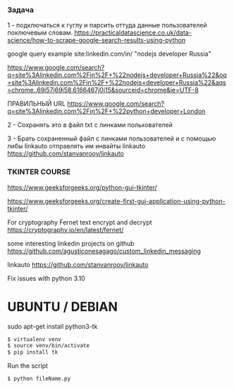 ### Задача 
1 - подключаться к гуглу и парсить оттуда данные пользователей поключевым словам. 
https://practicaldatascience.co.uk/data-science/how-to-scrape-google-search-results-using-python

google query example 
site:linkedin.com/in/ "nodejs developer Russia"

https://www.google.com/search?q=site%3Alinkedin.com%2Fin%2F+%22nodejs+developer+Russia%22&oq=site%3Alinkedin.com%2Fin%2F+%22nodejs+developer+Russia%22&aqs=chrome..69i57j69i58.6166467j0j15&sourceid=chrome&ie=UTF-8

ПРАВИЛЬНЫЙ URL
https://www.google.com/search?q=site%3Alinkedin.com%2Fin%2F+%22python+developer+London

2 - Сохранять это в файл txt с линками польхователей

3 - Брать сохраненный файл с линками пользователей и с помощью либы linkauto отправлять им инвайты
linkauto 
https://github.com/stanvanrooy/linkauto 

### TKINTER COURSE 
https://www.geeksforgeeks.org/python-gui-tkinter/ 

https://www.geeksforgeeks.org/create-first-gui-application-using-python-tkinter/

For cryptography Fernet 
text encrypt and decrypt
https://cryptography.io/en/latest/fernet/


some interesting linkedin projects on github
https://github.com/agusticonesagago/custom_linkedin_messaging 

linkauto 
https://github.com/stanvanrooy/linkauto 



Fix issues with python 3.10 

# UBUNTU / DEBIAN
sudo apt-get install python3-tk

```bash
$ virtualenv venv
$ source venv/bin/activate 
$ pip install tk
``` 

Run the script
```bash
$ python fileName.py
```


